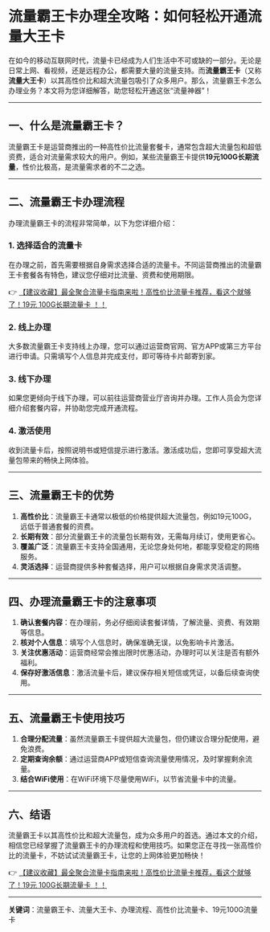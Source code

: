 # 流量霸王卡办理全攻略：如何轻松开通流量大王卡

在如今的移动互联网时代，流量卡已经成为人们生活中不可或缺的一部分。无论是日常上网、看视频，还是远程办公，都需要大量的流量支持。而**流量霸王卡**（又称**流量大王卡**）以其高性价比和超大流量包吸引了众多用户。那么，流量霸王卡怎么办理业务？本文将为您详细解答，助您轻松开通这张“流量神器”！

---

## 一、什么是流量霸王卡？

流量霸王卡是运营商推出的一种高性价比流量套餐卡，通常包含超大流量包和超低资费，适合对流量需求较大的用户。例如，某些流量霸王卡提供**19元100G长期流量**，性价比极高，是流量需求者的不二之选。

---

## 二、流量霸王卡办理流程

办理流量霸王卡的流程非常简单，以下为您详细介绍：

### 1. 选择适合的流量卡
在办理之前，首先需要根据自身需求选择合适的流量卡。不同运营商推出的流量霸王卡套餐各有特色，建议您仔细对比流量、资费和使用期限。

👉 [【建议收藏】最全聚合流量卡指南来啦！高性价比流量卡推荐，看这个就够了！19元 100G长期流量卡 ！！](https://bit.ly/Liuliangka)

### 2. 线上办理
大多数流量霸王卡支持线上办理，您可以通过运营商官网、官方APP或第三方平台进行申请。只需填写个人信息并完成支付，即可等待卡片邮寄到家。

### 3. 线下办理
如果您更倾向于线下办理，可以前往运营商营业厅咨询并办理。工作人员会为您详细介绍套餐内容，并协助您完成开通流程。

### 4. 激活使用
收到流量卡后，按照说明书或短信提示进行激活。激活成功后，您即可享受超大流量包带来的畅快上网体验。

---

## 三、流量霸王卡的优势

1. **高性价比**：流量霸王卡通常以极低的价格提供超大流量包，例如19元100G，远低于普通套餐的资费。
2. **长期有效**：部分流量霸王卡的流量包长期有效，无需每月续订，使用更省心。
3. **覆盖广泛**：流量霸王卡支持全国通用，无论您身处何地，都能享受稳定的网络服务。
4. **灵活选择**：运营商提供多种套餐选择，用户可以根据自身需求灵活调整。

---

## 四、办理流量霸王卡的注意事项

1. **确认套餐内容**：在办理前，务必仔细阅读套餐详情，了解流量、资费、有效期等信息。
2. **核对个人信息**：填写个人信息时，确保准确无误，以免影响卡片激活。
3. **关注优惠活动**：运营商经常会推出限时优惠活动，办理时可以关注是否有额外福利。
4. **保存好激活信息**：激活流量卡后，建议保存相关短信或凭证，以备后续查询使用。

---

## 五、流量霸王卡使用技巧

1. **合理分配流量**：虽然流量霸王卡提供超大流量包，但仍建议合理分配使用，避免浪费。
2. **定期查询余额**：通过运营商APP或短信查询流量使用情况，及时掌握剩余流量。
3. **结合WiFi使用**：在WiFi环境下尽量使用WiFi，以节省流量卡中的流量。

---

## 六、结语

流量霸王卡以其高性价比和超大流量包，成为众多用户的首选。通过本文的介绍，相信您已经掌握了流量霸王卡的办理流程和使用技巧。如果您正在寻找一张高性价比的流量卡，不妨试试流量霸王卡，让您的上网体验更加畅快！

👉 [【建议收藏】最全聚合流量卡指南来啦！高性价比流量卡推荐，看这个就够了！19元 100G长期流量卡 ！！](https://bit.ly/Liuliangka)

---

**关键词**：流量霸王卡、流量大王卡、办理流程、高性价比流量卡、19元100G流量卡